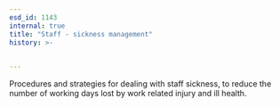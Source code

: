 ```yaml
---
esd_id: 1143
internal: true
title: "Staff - sickness management"
history: >-
  

---
```


Procedures and strategies for dealing with staff sickness, to reduce the number of working days lost by work related injury and ill health.

